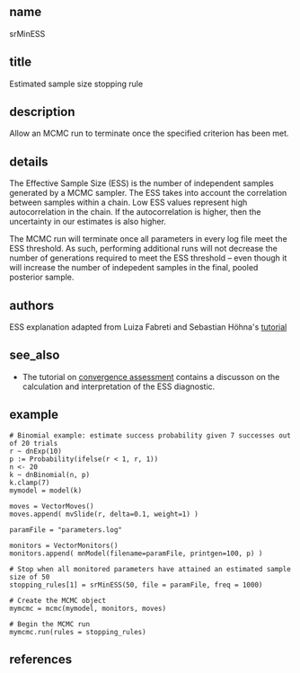 ## name
srMinESS
## title
Estimated sample size stopping rule

## description
Allow an MCMC run to terminate once the specified criterion has been met.

## details
The Effective Sample Size (ESS) is the number of independent samples generated by a MCMC sampler.
The ESS takes into account the correlation between samples within a chain.
Low ESS values represent high autocorrelation in the chain.
If the autocorrelation is higher, then the uncertainty in our estimates is also higher.

The MCMC run will terminate once all parameters in every log file meet the ESS
threshold.  As such, performing additional runs will not decrease the number
of generations required to meet the ESS threshold – even though it will increase
the number of indepedent samples in the final, pooled posterior sample.

## authors
ESS explanation adapted from Luiza Fabreti and Sebastian Höhna's [tutorial](https://revbayes.github.io/tutorials/convergence/)

## see_also

- The tutorial on [convergence assessment](https://revbayes.github.io/tutorials/convergence/) contains a discusson on the calculation and interpretation of the ESS diagnostic.

## example
```
# Binomial example: estimate success probability given 7 successes out of 20 trials
r ~ dnExp(10)
p := Probability(ifelse(r < 1, r, 1))
n <- 20
k ~ dnBinomial(n, p)
k.clamp(7)
mymodel = model(k)

moves = VectorMoves()
moves.append( mvSlide(r, delta=0.1, weight=1) )

paramFile = "parameters.log"

monitors = VectorMonitors()
monitors.append( mnModel(filename=paramFile, printgen=100, p) )

# Stop when all monitored parameters have attained an estimated sample size of 50
stopping_rules[1] = srMinESS(50, file = paramFile, freq = 1000)

# Create the MCMC object
mymcmc = mcmc(mymodel, monitors, moves)

# Begin the MCMC run
mymcmc.run(rules = stopping_rules)
```

## references
